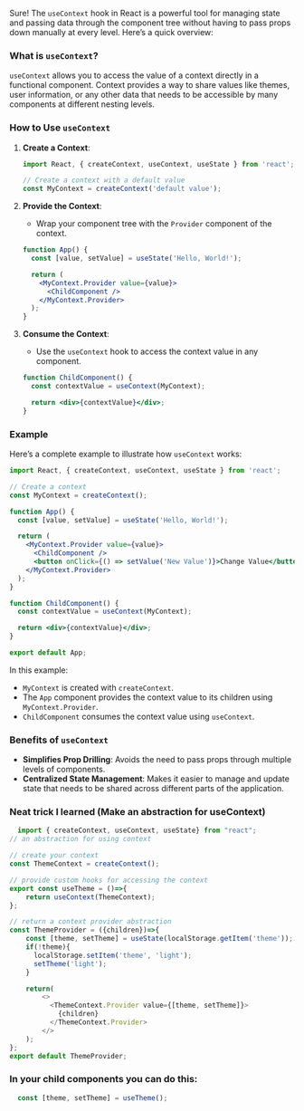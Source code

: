 Sure! The `useContext` hook in React is a powerful tool for managing state and passing data through the component tree without having to pass props down manually at every level. Here’s a quick overview:

### What is `useContext`?

`useContext` allows you to access the value of a context directly in a functional component. Context provides a way to share values like themes, user information, or any other data that needs to be accessible by many components at different nesting levels.

### How to Use `useContext`

1. **Create a Context**:
   ```jsx
   import React, { createContext, useContext, useState } from 'react';

   // Create a context with a default value
   const MyContext = createContext('default value');
   ```

2. **Provide the Context**:
   - Wrap your component tree with the `Provider` component of the context.
   ```jsx
   function App() {
     const [value, setValue] = useState('Hello, World!');

     return (
       <MyContext.Provider value={value}>
         <ChildComponent />
       </MyContext.Provider>
     );
   }
   ```

3. **Consume the Context**:
   - Use the `useContext` hook to access the context value in any component.
   ```jsx
   function ChildComponent() {
     const contextValue = useContext(MyContext);

     return <div>{contextValue}</div>;
   }
   ```

### Example

Here’s a complete example to illustrate how `useContext` works:

```jsx
import React, { createContext, useContext, useState } from 'react';

// Create a context
const MyContext = createContext();

function App() {
  const [value, setValue] = useState('Hello, World!');

  return (
    <MyContext.Provider value={value}>
      <ChildComponent />
      <button onClick={() => setValue('New Value')}>Change Value</button>
    </MyContext.Provider>
  );
}

function ChildComponent() {
  const contextValue = useContext(MyContext);

  return <div>{contextValue}</div>;
}

export default App;
```

In this example:
- `MyContext` is created with `createContext`.
- The `App` component provides the context value to its children using `MyContext.Provider`.
- `ChildComponent` consumes the context value using `useContext`.

### Benefits of `useContext`
- **Simplifies Prop Drilling**: Avoids the need to pass props through multiple levels of components.
- **Centralized State Management**: Makes it easier to manage and update state that needs to be shared across different parts of the application.

### Neat trick I learned (Make an abstraction for useContext)
```javascript
  import { createContext, useContext, useState} from "react";
// an abstraction for using context

// create your context
const ThemeContext = createContext();

// provide custom hooks for accessing the context 
export const useTheme = ()=>{
    return useContext(ThemeContext); 
};

// return a context provider abstraction
const ThemeProvider = ({children})=>{
    const [theme, setTheme] = useState(localStorage.getItem('theme'));
    if(!theme){
      localStorage.setItem('theme', 'light');
      setTheme('light');
    }

    return(
        <>
          <ThemeContext.Provider value={[theme, setTheme]}>
            {children}
          </ThemeContext.Provider>
        </>
    ); 
}; 
export default ThemeProvider;
```

### In your child components you can do this: 
```javascript
  const [theme, setTheme] = useTheme(); 
```
